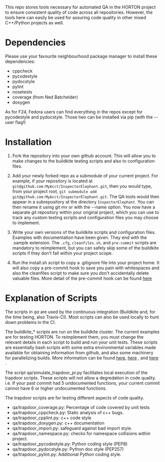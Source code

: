 This repo stores tools necessary for automated QA in the HORTON project to ensure consistent quality of code across all repositories. However, the tools here can easily be used for assuring code quality in other mixed C++/Python projects as well.

Dependencies
============
Please use your favourite neighbourhood package manager to install these dependencies:

- cppcheck
- pycodestyle
- pydocstyle
- pylint
- nosetests
- coverage (from Ned Batchelder)
- doxygen

As for F24, Fedora users can find everything in the repos except for pycodestyle and pydocstyle. Those two can be installed via pip (with the --user flag!)

Installation
============
1) Fork the repository into your own github account. This will allow you to make changes to the buildkite testing scripts and also to configuration files.

2) Add your newly forked repo as a submodule of your current project. For example, if your repository is located at `git@github.com:MyAcct/InspectorElephant.git`, then you would type, from your project root, `git submodule add git@github.com:MyAcct/InspectorElephant.git`. The QA tools would then appear in a subrepository at the directory `InspectorElephant`. You can then rename it using git mv or with the --name option. You now have a separate git repository within your original project, which you can use to track any custom testing scripts and configuration files you may choose to implement.

3) Write your own versions of the buildkite scripts and configuration files. Examples with documentation have been given. They end with the .sample extension. The `.cfg`, `cleanfiles.sh`, and `pre-commit` scripts are mandatory to reimplement, but you can safely skip some of the buildkite scripts if they don't fall within your project scope.

4) Run the install.sh script to copy a .gitignore file into your project home. It will also copy a pre-commit hook to save you pain with whitespaces and also the cleanfiles script to make sure you don't accidentally delete valuable files. More detail of the pre-commit hook can be found [here](https://theochem.github.io/horton/2.0.1/tech_dev_git.html#tools-pre-commit)

Explanation of Scripts
======================
The scripts in _qa_ are used by the continuous integration (Buildkite and, for the time being, also Travis-CI). Most scripts can also be used locally to hunt down problems in the CI.

The buildkite_* scripts are run on the buildkite cluster. The current examples are for testing HORTON. To reimplement them, you must change the relevant details in each script to build and run your unit tests. These scripts are essentially bash scripts with some extra environmental variables made available for obtaining information from github, and also some machinery for parallelizing builds. More information can be found [here](https://buildkite.com/docs/guides/writing-build-scripts), [here](https://buildkite.com/docs/guides/artifacts) , and [here](https://buildkite.com/docs/guides/environment-variables) .

The script qa/simulate_trapdoor_pr.py facilitates local execution of the trapdoor scripts. These scripts will not allow a degredation in code quality. i.e. If your past commit had 5 undocumented functions, your current commit cannot have 6 or higher undocumented functions.  

The trapdoor scripts are for testing different aspects of code quality. 

- qa/trapdoor_coverage.py: Percentage of code covered by unit tests
- qa/trapdoor_cppcheck.py: Static analysis of c++ bugs.
- qa/trapdoor_cpplint.py: c++ code style
- qa/trapdoor_doxygen.py: c++ documentation
- qa/trapdoor_import.py: safeguard against bad import style.
- qa/trapdoor_namespace.py: checks for namespace collisions within project.
- qa/trapdoor_pycodestyle.py: Python coding style (PEP8)
- qa/trapdoor_pydocstyle.py: Python doc style (PEP257)
- qa/trapdoor_pylint.py: Additional Python coding style.
